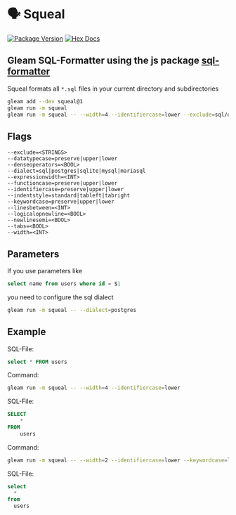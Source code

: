 # 🗣️ Squeal

[![Package Version](https://img.shields.io/hexpm/v/squeal)](https://hex.pm/packages/squeal)
[![Hex Docs](https://img.shields.io/badge/hex-docs-ffaff3)](https://hexdocs.pm/squeal/)

## Gleam SQL-Formatter using the js package [sql-formatter](https://github.com/sql-formatter-org/sql-formatter)

Squeal formats all `*.sql` files in your current directory and subdirectories

```sh
gleam add --dev squeal@1
gleam run -m squeal
gleam run -m squeal -- --width=4 --identifiercase=lower --exclude=sql/do_not_format.sql
```

## Flags

```string
--exclude=<STRINGS>
--datatypecase=preserve|upper|lower
--denseoperators=<BOOL>
--dialect=sql|postgres|sqlite|mysql|mariasql
--expressionwidth=<INT>
--functioncase=preserve|upper|lower
--identifiercase=preserve|upper|lower
--indentstyle=standard|tableft|tabright
--keywordcase=preserve|upper|lower
--linesbetween=<INT>
--logicalopnewline=<BOOL>
--newlinesemi=<BOOL>
--tabs=<BOOL>
--width=<INT>
```

## Parameters

If you use parameters like

```sql
select name from users where id = $1
```

you need to configure the sql dialect

```sh
gleam run -m squeal -- --dialect=postgres
```

## Example

SQL-File:

```sql
select * FROM users
```

Command:

```sh
gleam run -m squeal -- --width=4 --identifiercase=lower
```

SQL-File:

```sql
SELECT
    *
FROM
    users
```

Command:

```sh
gleam run -m squeal -- --width=2 --identifiercase=lower --keywordcase=lower
```

SQL-File:

```sql
select
  *
from
  users
```
